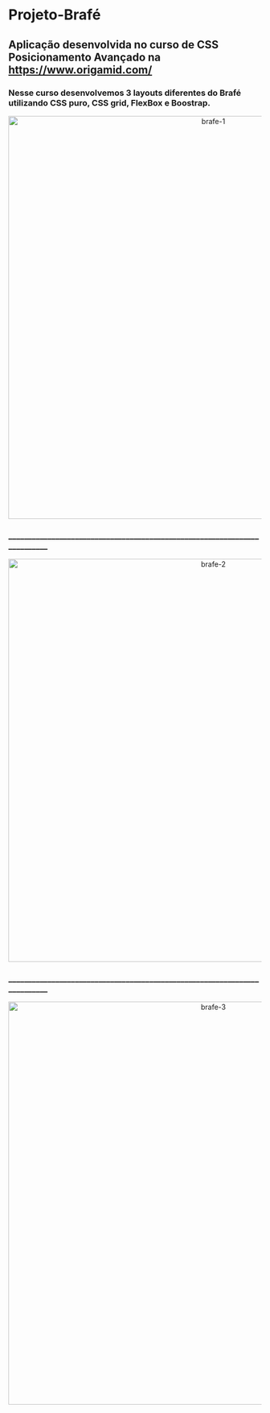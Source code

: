 # Projeto-Brafé



## Aplicação desenvolvida no curso de CSS Posicionamento Avançado na <https://www.origamid.com/>

### Nesse curso desenvolvemos 3 layouts diferentes do Brafé utilizando CSS puro, CSS grid, FlexBox e Boostrap.


<p align="center">
   <img src="https://i.ibb.co/1b4Phck/brafe-1.jpg" alt="brafe-1" border="0" width="800">
</p>

### __________________________________________________________________________

<p align="center">
   <img src="https://i.ibb.co/RHcKJPv/brafe-2.jpg" alt="brafe-2" border="0" width="800">
</p>

### __________________________________________________________________________

<p align="center">
   <img src="https://i.ibb.co/S3R6kHF/brafe-3.jpg" alt="brafe-3" border="0" width="800">
</p>


